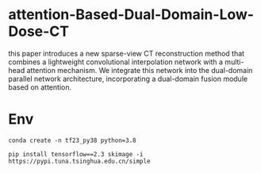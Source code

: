 # attention-Based-Dual-Domain-Low-Dose-CT
this paper introduces a new sparse-view CT reconstruction method that combines a lightweight convolutional interpolation network with a multi-head attention mechanism. We integrate this network into the dual-domain parallel network architecture, incorporating a dual-domain fusion module based on attention.

# Env

```
conda create -n tf23_py38 python=3.8

pip install tensorflow==2.3 skimage -i https://pypi.tuna.tsinghua.edu.cn/simple

```


